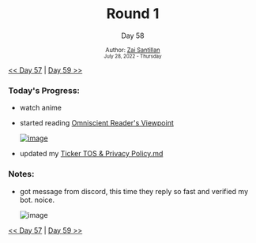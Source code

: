 <div align="center">
  <h1>Round 1</h1>
  <p>Day 58</p>
  <sub>
    Author: <a href="https://github.com/plskz" target="_blank">Zai Santillan</a>
    <br>
    <small>July 28, 2022 - Thursday</small>
  </sub>
</div>

[<< Day 57](day057.md) | [Day 59 >>](day059.md)

### Today's Progress:

- watch anime
- started reading [Omniscient Reader's Viewpoint](https://anilist.co/manga/119257/Omniscient-Reader/)

  <a href='https://anilist.co/manga/119257/Omniscient-Reader/'>![image](https://user-images.githubusercontent.com/57343545/183223284-f24b0189-e339-4589-ac14-2c239d5411d7.png)</a>

- updated my [Ticker TOS & Privacy Policy.md](https://gist.github.com/plskz/43df027a74d0bf79c3cfffc91b75c8ef)

### Notes:

- got message from discord, this time they reply so fast and verified my bot. noice.

  ![image](https://user-images.githubusercontent.com/57343545/183223554-e3c6faa3-618e-4dc5-94a4-f2135c1067a7.png)

[<< Day 57](day057.md) | [Day 59 >>](day059.md)
